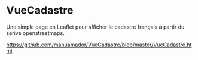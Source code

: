 # VueCadastre
Une simple page en Leaflet pour afficher le cadastre français à partir du serive openstreetmaps.

https://github.com/manuamador/VueCadastre/blob/master/VueCadastre.html
